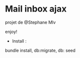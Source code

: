 # Mail inbox ajax

projet de @Stephane Mlv

enjoy!

* Install :

bundle install, db:migrate, db: seed
